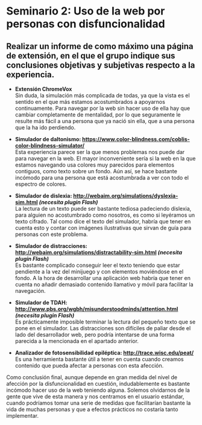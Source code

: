 # Seminario 2: Uso de la web por personas con disfuncionalidad  
## Realizar un informe de como máximo una página de extensión, en el que el grupo indique sus conclusiones objetivas y subjetivas respecto a la experiencia.

- **Extensión ChromeVox**  
Sin duda, la simulación más complicada de todas, ya que la vista es el sentido en el que más estamos acostumbrados a apoyarnos continuamente. Para navegar por la web sin hacer uso de ella hay que cambiar completamente de mentalidad, por lo que seguramente le resulte más fácil a una persona que ya nació sin ella, que a una persona que la ha ido perdiendo.

- **Simulador de daltonismo: https://www.color-blindness.com/coblis-color-blindness-simulator/**  
Esta experiencia parece ser la que menos problemas nos puede dar para navegar en la web. El mayor inconveniente sería si la web en la que estamos navegando usa colores muy parecidos para elementos contiguos, como texto sobre un fondo. Aún así, se hace bastante incómodo para una persona que está acostumbrada a ver con todo el espectro de colores.

- **Simulador de dislexia: http://webaim.org/simulations/dyslexia-sim.html _(necesita plugin Flash)_**  
La lectura de un texto puede ser bastante tediosa padeciendo dislexia, para alguien no acostumbrado como nosotros, es como si leyéramos un texto cifrado. Tal como dice el texto del simulador, habría que tener en cuenta esto y contar con imágenes ilustrativas que sirvan de guía para personas con este problema.

- **Simulador de distracciones: http://webaim.org/simulations/distractability-sim.html _(necesita plugin Flash)_**  
Es bastante complicado conseguir leer el texto teniendo que estar pendiente a la vez del minijuego y con elementos moviéndose en el fondo. A la hora de desarrollar una aplicación web habría que tener en cuenta no añadir demasiado contenido llamativo y móvil para facilitar la navegación.

- **Simulador de TDAH: http://www.pbs.org/wgbh/misunderstoodminds/attention.html _(necesita plugin Flash)_**  
Es prácticamente imposible terminar la lectura del pequeño texto que se pone en el simulador. Las distracciones son difíciles de paliar desde el lado del desarrollador web, pero podría intentarse de una forma parecida a la mencionada en el apartado anterior.

- **Analizador de fotosensibilidad epiléptica: http://trace.wisc.edu/peat/**  
Es una herramienta bastante útil a tener en cuenta cuando creamos contenido que pueda afectar a personas con esta afección.  

Como conclusión final, aunque depende en gran medida del nivel de afección por la disfuncionalidad en cuestión, indudablemente es bastante incómodo hacer uso de la web teniendo alguna. Solemos olvidarnos de la gente que vive de esta manera y nos centramos en el usuario estándar, cuando podríamos tomar una serie de medidas que facilitarían bastante la vida de muchas personas y que a efectos prácticos no costaría tanto implementar.

